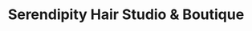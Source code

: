 ---
title: "Serendipity Hair Studio & Boutique"
url: /boone/serendipity-hair-studio-und-boutique/
shop: Friseur
---